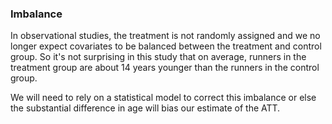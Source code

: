 ### Imbalance

In observational studies, the treatment is not randomly assigned and we no longer expect covariates to be balanced between the treatment and control group.  So it's not surprising in this study that on average, runners in the treatment group are about 14 years younger than the runners in the control group. 


We will need to rely on a statistical model to correct this imbalance or else the substantial difference in age will bias our estimate of the ATT.
